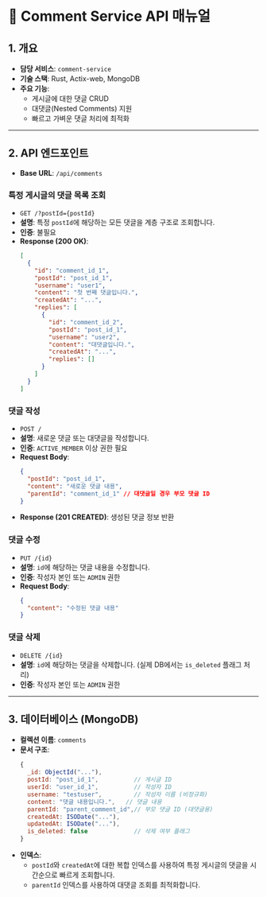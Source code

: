 # 💬 Comment Service API 매뉴얼

## 1. 개요

- **담당 서비스**: `comment-service`
- **기술 스택**: Rust, Actix-web, MongoDB
- **주요 기능**:
  - 게시글에 대한 댓글 CRUD
  - 대댓글(Nested Comments) 지원
  - 빠르고 가벼운 댓글 처리에 최적화

---

## 2. API 엔드포인트

- **Base URL**: `/api/comments`

### **특정 게시글의 댓글 목록 조회**
- `GET /?postId={postId}`
- **설명**: 특정 `postId`에 해당하는 모든 댓글을 계층 구조로 조회합니다.
- **인증**: 불필요
- **Response (200 OK)**:
  ```json
  [
    {
      "id": "comment_id_1",
      "postId": "post_id_1",
      "username": "user1",
      "content": "첫 번째 댓글입니다.",
      "createdAt": "...",
      "replies": [
        {
          "id": "comment_id_2",
          "postId": "post_id_1",
          "username": "user2",
          "content": "대댓글입니다.",
          "createdAt": "...",
          "replies": []
        }
      ]
    }
  ]
  ```

### **댓글 작성**
- `POST /`
- **설명**: 새로운 댓글 또는 대댓글을 작성합니다.
- **인증**: `ACTIVE_MEMBER` 이상 권한 필요
- **Request Body**:
  ```json
  {
    "postId": "post_id_1",
    "content": "새로운 댓글 내용",
    "parentId": "comment_id_1" // 대댓글일 경우 부모 댓글 ID
  }
  ```
- **Response (201 CREATED)**: 생성된 댓글 정보 반환

### **댓글 수정**
- `PUT /{id}`
- **설명**: `id`에 해당하는 댓글 내용을 수정합니다.
- **인증**: 작성자 본인 또는 `ADMIN` 권한
- **Request Body**:
  ```json
  {
    "content": "수정된 댓글 내용"
  }
  ```

### **댓글 삭제**
- `DELETE /{id}`
- **설명**: `id`에 해당하는 댓글을 삭제합니다. (실제 DB에서는 `is_deleted` 플래그 처리)
- **인증**: 작성자 본인 또는 `ADMIN` 권한

---

## 3. 데이터베이스 (MongoDB)

- **컬렉션 이름**: `comments`
- **문서 구조**:
  ```javascript
  {
    _id: ObjectId("..."),
    postId: "post_id_1",          // 게시글 ID
    userId: "user_id_1",          // 작성자 ID
    username: "testuser",         // 작성자 이름 (비정규화)
    content: "댓글 내용입니다.",   // 댓글 내용
    parentId: "parent_comment_id",// 부모 댓글 ID (대댓글용)
    createdAt: ISODate("..."),
    updatedAt: ISODate("..."),
    is_deleted: false             // 삭제 여부 플래그
  }
  ```
- **인덱스**:
  - `postId`와 `createdAt`에 대한 복합 인덱스를 사용하여 특정 게시글의 댓글을 시간순으로 빠르게 조회합니다.
  - `parentId` 인덱스를 사용하여 대댓글 조회를 최적화합니다.
